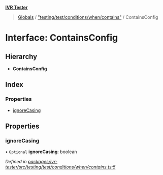 **[IVR Tester](../README.md)**

> [Globals](../README.md) / ["testing/test/conditions/when/contains"](../modules/_testing_test_conditions_when_contains_.md) / ContainsConfig

# Interface: ContainsConfig

## Hierarchy

* **ContainsConfig**

## Index

### Properties

* [ignoreCasing](_testing_test_conditions_when_contains_.containsconfig.md#ignorecasing)

## Properties

### ignoreCasing

• `Optional` **ignoreCasing**: boolean

*Defined in [packages/ivr-tester/src/testing/test/conditions/when/contains.ts:5](https://github.com/SketchingDev/ivr-tester/blob/c05dd5d/packages/ivr-tester/src/testing/test/conditions/when/contains.ts#L5)*
